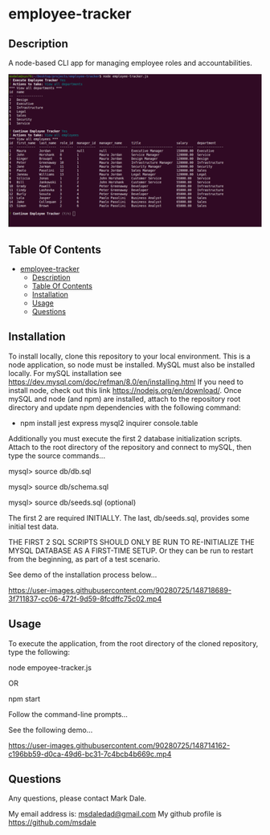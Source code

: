 # employee-tracker 

## Description

A node-based CLI app for managing employee roles and accountabilities.


![screenshot](./images/screen-sample.png)


## Table Of Contents

- [employee-tracker](#employee-tracker)
  - [Description](#description)
  - [Table Of Contents](#table-of-contents)
  - [Installation](#installation)
  - [Usage](#usage)
  - [Questions](#questions)

## Installation

To install locally, clone this repository to your local environment.  This is a node application, so node must be installed.  MySQL must also be installed locally.  For mySQL installation see https://dev.mysql.com/doc/refman/8.0/en/installing.html  If you need to install node, check out this link  https://nodejs.org/en/download/.  Once mySQL and node (and npm) are installed, attach to the repository root directory and update npm dependencies with the following command:

* npm install jest express mysql2 inquirer console.table

Additionally you must execute the first 2 database initialization scripts.  Attach to the root directory of the repository and connect to mySQL, then type the source commands...

mysql> source db/db.sql

mysql> source db/schema.sql

mysql> source db/seeds.sql        (optional)

The first 2 are required INITIALLY.  The last, db/seeds.sql, provides some initial test data.

THE FIRST 2 SQL SCRIPTS SHOULD ONLY BE RUN TO RE-INITIALIZE THE MYSQL DATABASE AS A FIRST-TIME SETUP.  Or they can be run to restart from the beginning, as part of a test scenario.

See demo of the installation process below...


https://user-images.githubusercontent.com/90280725/148718689-3f711837-cc06-472f-9d59-8fcdffc75c02.mp4




## Usage

To execute the application, from the root directory of the cloned repository, type the following:

node empoyee-tracker.js

OR

npm start

Follow the command-line prompts...

See the following demo...


https://user-images.githubusercontent.com/90280725/148714162-c196bb59-d0ca-49d6-bc31-7c4bcb4b669c.mp4



## Questions

Any questions, please contact Mark Dale.

My email address is: msdaledad@gmail.com
My github profile is https://github.com/msdale
